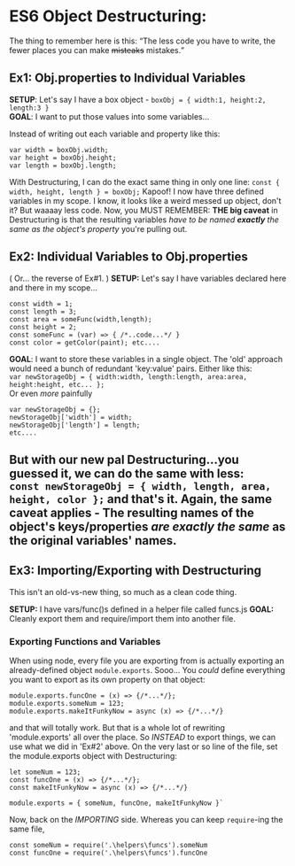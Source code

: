 # ES6 Object Destructuring:
The thing to remember here is this: 
<q>The less code you have to write, the fewer places you can make <s>misteaks</s> mistakes.</q>

## Ex1: Obj.properties to Individual Variables
**SETUP**: Let's say I have a box object - `boxObj = { width:1, height:2, length:3 }`   
**GOAL**: I want to put those values into some variables... 

Instead of writing out each variable and property like this:
```
var width = boxObj.width;
var height = boxObj.height;
var length = boxObj.length;
```
With Destructuring, I can do the exact same thing in only one line:
`const { width, height, length } = boxObj;` 
Kapoof! I now have three defined variables in my scope. I know, it looks like a weird messed up object, don't it? But waaaay less code.
Now, you MUST REMEMBER: **THE big caveat** in Destructuring is that the resulting variables _have to be named **exactly** the same as the object's property_ you're pulling out. 

## Ex2: Individual Variables to Obj.properties
( Or... the reverse of Ex#1. )
**SETUP:**  Let's say I have variables declared here and there in my scope... 
```
const width = 1;
const length = 3;
const area = someFunc(width,length);
const height = 2;
const someFunc = (var) => { /*..code...*/ }
const color = getColor(paint); etc....
```
**GOAL**: I want to store these variables in a single object. 
The 'old' approach would need a bunch of redundant 'key:value' pairs.
Either like this:    
 `var newStorageObj = { width:width, length:length, area:area, height:height, etc... };`    
Or even _more_ painfully
```
var newStorageObj = {};
newStorageObj['width'] = width;
newStorageObj['length'] = length;
etc....
```

But with our new pal Destructuring...you guessed it, we can do the same with less:   
`const newStorageObj = { width, length, area, height, color };` and that's it.
Again, the same caveat applies - The resulting names of the object's keys/properties _are exactly the same_ as the original variables' names.
---

## Ex3: Importing/Exporting with Destructuring
This isn't an old-vs-new thing, so much as a clean code thing.

**SETUP:** I have vars/func()s defined in a helper file called funcs.js 
**GOAL:** Cleanly export them and require/import them into another file. 

### Exporting Functions and Variables
When using node, every file you are exporting from is actually exporting  an already-defined object `module.exports`.
Sooo... You _could_ define everything you want to export as its own property on that object:   
```
module.exports.funcOne = (x) => {/*...*/}; 
module.exports.someNum = 123;
module.exports.makeItFunkyNow = async (x) => {/*...*/}
```
and that will totally work. But that is a whole lot of rewriting 'module.exports' all over the place.
So _INSTEAD_ to export things, we can use what we did in 'Ex#2' above. 
On the very last or so line of the file, set the module.exports object with Destructuring:
```
let someNum = 123;
const funcOne = (x) => {/*...*/}; 
const makeItFunkyNow = async (x) => {/*...*/}

module.exports = { someNum, funcOne, makeItFunkyNow }`
```
Now, back on the _IMPORTING_ side. Whereas you can keep `require`-ing the same file, 
```
const someNum = require('.\helpers\funcs').someNum
const funcOne = require('.\helpers\funcs').funcOne
```
